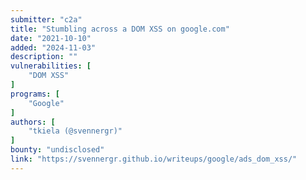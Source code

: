 ```yaml
---
submitter: "c2a"
title: "Stumbling across a DOM XSS on google.com"
date: "2021-10-10"
added: "2024-11-03"
description: ""
vulnerabilities: [
    "DOM XSS"
]
programs: [
    "Google"
]
authors: [
    "tkiela (@svennergr)"
]
bounty: "undisclosed"
link: "https://svennergr.github.io/writeups/google/ads_dom_xss/"
---
```




